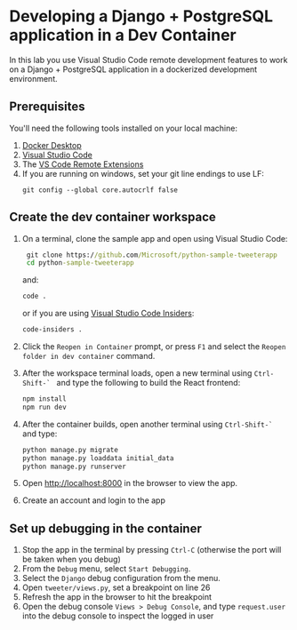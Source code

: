 # Developing a Django + PostgreSQL application in a Dev Container

In this lab you use Visual Studio Code remote development features to work on a Django + PostgreSQL application in a dockerized development environment.


## Prerequisites

You'll need the following tools installed on your local machine:

1. [Docker Desktop](https://www.docker.com/products/docker-desktop)
1. [Visual Studio Code](https://code.visualstudio.com/?WT.mc_id=pyconindia-github-cxa)
1. The [VS Code Remote Extensions](https://aka.ms/vscode-remote) 
1. If you are running on windows, set your git line endings to use LF:
    ```
    git config --global core.autocrlf false
    ```

## Create the dev container workspace

1. On a terminal, clone the sample app and open using Visual Studio Code:

   ```cmd
    git clone https://github.com/Microsoft/python-sample-tweeterapp
    cd python-sample-tweeterapp
    ```
    and:
    ```cmd
    code .
    ```
    or if you are using [Visual Studio Code Insiders](https://code.visualstudio.com/insiders/):
    ```cmd
    code-insiders .
    ```

1. Click the `Reopen in Container` prompt, or press `F1` and select the `Reopen folder in dev container` command.

1. After the workspace terminal loads, open a new terminal using ```Ctrl-Shift-` ``` and type the following to build the React frontend:

    ```cmd
    npm install
    npm run dev
    ```

1. After the container builds, open another terminal using ```Ctrl-Shift-` ``` and type:

    ```cmd
    python manage.py migrate
    python manage.py loaddata initial_data
    python manage.py runserver
    ```

1. Open [http://localhost:8000](http://localhost:8000) in the browser to view the app.
1. Create an account and login to the app

## Set up debugging in the container

1. Stop the app in the terminal by pressing `Ctrl-C` (otherwise the port will be taken when you debug)
1. From the `Debug` menu, select `Start Debugging`.
1. Select the `Django` debug configuration from the menu.
1. Open `tweeter/views.py`, set a breakpoint on line 26
1. Refresh the app in the browser to hit the breakpoint
1. Open the debug console `Views > Debug Console`, and type `request.user` into the debug console to inspect the logged in user
